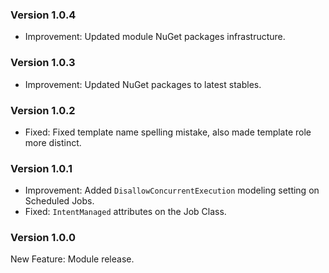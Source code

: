 ### Version 1.0.4

- Improvement: Updated module NuGet packages infrastructure.

### Version 1.0.3

- Improvement: Updated NuGet packages to latest stables.

### Version 1.0.2

- Fixed: Fixed template name spelling mistake, also made template role more distinct.

### Version 1.0.1

- Improvement: Added `DisallowConcurrentExecution` modeling setting on Scheduled Jobs.
- Fixed: `IntentManaged` attributes on the Job Class.

### Version 1.0.0

New Feature: Module release.

